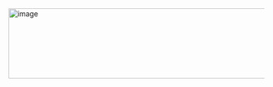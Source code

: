 <img width="852" height="138" alt="image" src="https://github.com/user-attachments/assets/8780e0b2-7802-4407-b499-9ea9fb613899" />
